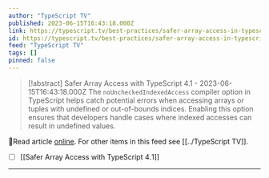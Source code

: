 ```yaml
---
author: "TypeScript TV"
published: 2023-06-15T16:43:18.000Z
link: https://typescript.tv/best-practices/safer-array-access-in-typescript/
id: https://typescript.tv/best-practices/safer-array-access-in-typescript/
feed: "TypeScript TV"
tags: []
pinned: false
---
```

> [!abstract] Safer Array Access with TypeScript 4.1 - 2023-06-15T16:43:18.000Z
> The `noUncheckedIndexedAccess` compiler option in TypeScript helps catch potential errors when accessing arrays or tuples with undefined or out-of-bounds indices. Enabling this option ensures that developers handle cases where indexed accesses can result in undefined values.

🔗Read article [online](https://typescript.tv/best-practices/safer-array-access-in-typescript/). For other items in this feed see [[../TypeScript TV]].

- [ ] [[Safer Array Access with TypeScript 4․1]]
- - -

